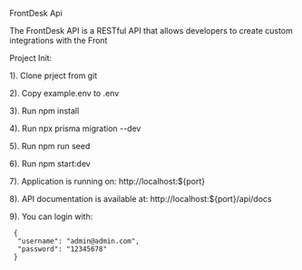 FrontDesk Api

The FrontDesk API is a RESTful API that allows developers to create custom integrations with the Front

Project Init:

1). Clone prject from git

2). Copy example.env to .env

3). Run npm install

4). Run npx prisma migration --dev

5). Run npm run seed

6). Run npm start:dev

7). Application is running on: http://localhost:${port}

8). API documentation is available at: http://localhost:${port}/api/docs

9). You can login with:

```
 {
  "username": "admin@admin.com",
  "password": "12345678"
 }
```
